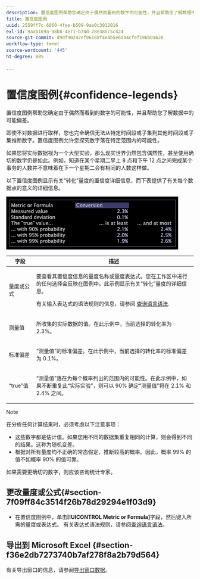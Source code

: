 ```yaml
---
description: 置信度图例帮助您确定由于偶然而看到的数字的可能性，并且帮助您了解数据中的可能偏差。
title: 置信度图例
uuid: 2559ff7c-6060-4fee-b509-9ae0c3912016
exl-id: 9aab169a-98b8-4e71-b74d-28e385c5c424
source-git-commit: d9df90242ef96188f4e4b5e6d04cfef196b0a628
workflow-type: tm+mt
source-wordcount: '445'
ht-degree: 88%

---
```


# 置信度图例{#confidence-legends}

置信度图例帮助您确定由于偶然而看到的数字的可能性，并且帮助您了解数据中的可能偏差。

即使不对数据进行取样，您也完全确信无法从特定时间段或子集到其他时间段或子集推断数字。置信度图例允许您探究数字落在特定范围内的可能性。

如果您将实际数据视为一个大型实验，那么现实世界仍然包含偶然性，甚至使用确切的数字仍是如此。例如，知道在某个星期二早上 8 点和下午 12 点之间完成某个事务的人数并不意味着在下一个星期二会有相同的人数这样做。

以下置信度图例显示有关“转化”量度的置信度详细信息，而下表提供了有关每个数据点的意义的详细信息。

![](assets/lgd_ConfidenceLegend.png)

<table id="table_387F22C7EF4E4DE9AD810D3D9204676F"> 
 <thead> 
  <tr> 
   <th colname="col1" class="entry"> 字段 </th> 
   <th colname="col2" class="entry"> 描述 </th> 
  </tr> 
 </thead>
 <tbody> 
  <tr> 
   <td colname="col1"> <p>量度或公式 </p> </td> 
   <td colname="col2"> <p>要查看其置信度信息的量度名称或量度表达式。您在工作区中进行的任何选择会反映在图例中。此示例显示有关“转化”量度的详细信息。 </p> <p>有关输入表达式的语法规则的信息，请参阅 <a href="../../../../home/c-get-started/c-qry-lang-syntx/c-qry-lang-syntx.md#concept-15d1d3f5164a47d49468c5acb7299d9f"> 查询语言语法</a>. </p> </td> 
  </tr> 
  <tr> 
   <td colname="col1"> <p>测量值 </p> </td> 
   <td colname="col2"> <p>所收集的实际数据的值。在此示例中，当前选择的转化率为 2.3%。 </p> </td> 
  </tr> 
  <tr> 
   <td colname="col1"> <p>标准偏差 </p> </td> 
   <td colname="col2"> <p>“测量值”的标准偏差。在此示例中，当前选择的转化率的标准偏差为 0.1%。 </p> </td> 
  </tr> 
  <tr> 
   <td colname="col1"> <p>“true”值 </p> </td> 
   <td colname="col2"> <p>“测量值”落在为每个概率列出的范围内的可能性。在此示例中，如果不断重复此“实际实验”，则可以 90% 确定“测量值”将在 2.1% 和 2.4% 之间。 </p> </td> 
  </tr> 
 </tbody> 
</table>

>[!NOTE]
>
>在分析任何计算结果时，必须考虑以下注意事项：
>* 这些数字都是估计值。如果您用不同的数据集重复相同的计算，则会得到不同的结果。这称为随机变差。
>* 根据对所有量度均不正确的常态假定，推断较高的概率。因此，概率 99% 的值不如概率 90% 的值可靠。

>
>
如果需要更确切的数字，则应该咨询统计专家。

## 更改量度或公式{#section-7f09ff84c3514f26b78d29294e1f03d9}

* 在置信度图例中，单击&#x200B;**[!UICONTROL Metric or Formula]**&#x200B;字段，然后键入所需的量度或表达式。 有关表达式语法规则，请参阅[查询语言语法](../../../../home/c-get-started/c-qry-lang-syntx/c-qry-lang-syntx.md#concept-15d1d3f5164a47d49468c5acb7299d9f)。

## 导出到 Microsoft Excel {#section-f36e2db7273740b7af278f8a2b79d564}

有关导出窗口的信息，请参阅[导出窗口数据](../../../../home/c-get-started/c-wk-win-wksp/c-exp-win-data.md#concept-8df61d64ed434cc5a499023c44197349)。
